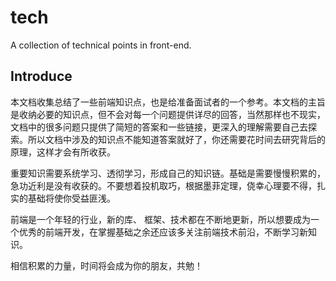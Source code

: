 # tech

A collection of technical points in front-end.

## Introduce

本文档收集总结了一些前端知识点，也是给准备面试者的一个参考。本文档的主旨是收纳必要的知识点，但不会对每一个问题提供详尽的回答，当然那样也不现实，文档中的很多问题只提供了简短的答案和一些链接，更深入的理解需要自己去探索。所以文档中涉及的知识点不能知道答案就好了，你还需要花时间去研究背后的原理，这样才会有所收获。

重要知识需要系统学习、透彻学习，形成自己的知识链。基础是需要慢慢积累的，急功近利是没有收获的。不要想着投机取巧，根据墨菲定理，侥幸心理要不得，扎实的基础将使你受益匪浅。

前端是一个年轻的行业，新的库、 框架、技术都在不断地更新，所以想要成为一个优秀的前端开发，在掌握基础之余还应该多关注前端技术前沿，不断学习新知识。

相信积累的力量，时间将会成为你的朋友，共勉！
